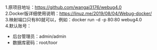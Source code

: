 1.原项目地址：https://github.com/wangai3176/webug4.0  
2.Docker版详细使用说明：https://linuz.me/2019/08/04/Webug-docker/  
3.映射端口只有80就可以，例如：docker run -d -p 80:80 webug4.0  
4.默认账号：  
  - 后台管理员：admin/admin
  - 数据库密码：root/toor
